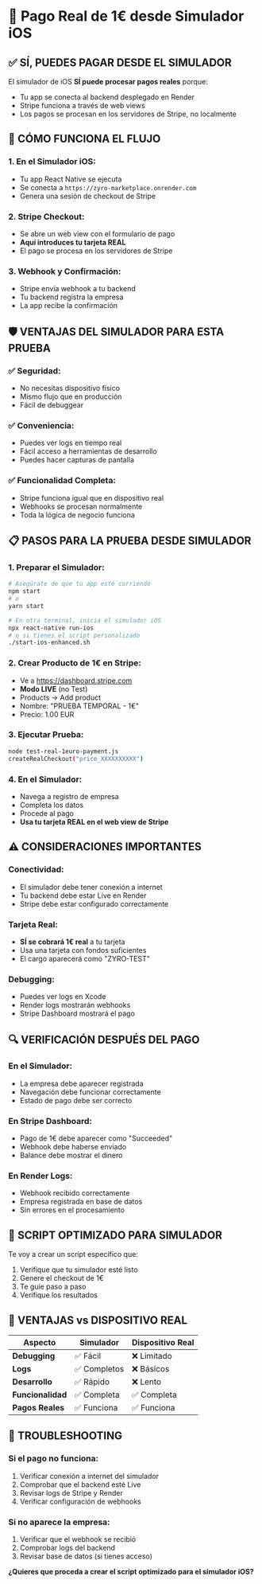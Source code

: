 # 📱 Pago Real de 1€ desde Simulador iOS

## ✅ **SÍ, PUEDES PAGAR DESDE EL SIMULADOR**

El simulador de iOS **SÍ puede procesar pagos reales** porque:
- Tu app se conecta al backend desplegado en Render
- Stripe funciona a través de web views
- Los pagos se procesan en los servidores de Stripe, no localmente

## 🔄 **CÓMO FUNCIONA EL FLUJO**

### **1. En el Simulador iOS:**
- Tu app React Native se ejecuta
- Se conecta a `https://zyro-marketplace.onrender.com`
- Genera una sesión de checkout de Stripe

### **2. Stripe Checkout:**
- Se abre un web view con el formulario de pago
- **Aquí introduces tu tarjeta REAL**
- El pago se procesa en los servidores de Stripe

### **3. Webhook y Confirmación:**
- Stripe envía webhook a tu backend
- Tu backend registra la empresa
- La app recibe la confirmación

## 🛡️ **VENTAJAS DEL SIMULADOR PARA ESTA PRUEBA**

### ✅ **Seguridad:**
- No necesitas dispositivo físico
- Mismo flujo que en producción
- Fácil de debuggear

### ✅ **Conveniencia:**
- Puedes ver logs en tiempo real
- Fácil acceso a herramientas de desarrollo
- Puedes hacer capturas de pantalla

### ✅ **Funcionalidad Completa:**
- Stripe funciona igual que en dispositivo real
- Webhooks se procesan normalmente
- Toda la lógica de negocio funciona

## 📋 **PASOS PARA LA PRUEBA DESDE SIMULADOR**

### **1. Preparar el Simulador:**
```bash
# Asegúrate de que tu app esté corriendo
npm start
# o
yarn start

# En otra terminal, inicia el simulador iOS
npx react-native run-ios
# o si tienes el script personalizado
./start-ios-enhanced.sh
```

### **2. Crear Producto de 1€ en Stripe:**
- Ve a https://dashboard.stripe.com
- **Modo LIVE** (no Test)
- Products → Add product
- Nombre: "PRUEBA TEMPORAL - 1€"
- Precio: 1.00 EUR

### **3. Ejecutar Prueba:**
```bash
node test-real-1euro-payment.js
createRealCheckout("price_XXXXXXXXXX")
```

### **4. En el Simulador:**
- Navega a registro de empresa
- Completa los datos
- Procede al pago
- **Usa tu tarjeta REAL en el web view de Stripe**

## ⚠️ **CONSIDERACIONES IMPORTANTES**

### **Conectividad:**
- El simulador debe tener conexión a internet
- Tu backend debe estar Live en Render
- Stripe debe estar configurado correctamente

### **Tarjeta Real:**
- **SÍ se cobrará 1€ real** a tu tarjeta
- Usa una tarjeta con fondos suficientes
- El cargo aparecerá como "ZYRO-TEST"

### **Debugging:**
- Puedes ver logs en Xcode
- Render logs mostrarán webhooks
- Stripe Dashboard mostrará el pago

## 🔍 **VERIFICACIÓN DESPUÉS DEL PAGO**

### **En el Simulador:**
- La empresa debe aparecer registrada
- Navegación debe funcionar correctamente
- Estado de pago debe ser correcto

### **En Stripe Dashboard:**
- Pago de 1€ debe aparecer como "Succeeded"
- Webhook debe haberse enviado
- Balance debe mostrar el dinero

### **En Render Logs:**
- Webhook recibido correctamente
- Empresa registrada en base de datos
- Sin errores en el procesamiento

## 🚀 **SCRIPT OPTIMIZADO PARA SIMULADOR**

Te voy a crear un script específico que:
1. Verifique que tu simulador esté listo
2. Genere el checkout de 1€
3. Te guíe paso a paso
4. Verifique los resultados

## 🎯 **VENTAJAS vs DISPOSITIVO REAL**

| Aspecto | Simulador | Dispositivo Real |
|---------|-----------|------------------|
| **Debugging** | ✅ Fácil | ❌ Limitado |
| **Logs** | ✅ Completos | ❌ Básicos |
| **Desarrollo** | ✅ Rápido | ❌ Lento |
| **Funcionalidad** | ✅ Completa | ✅ Completa |
| **Pagos Reales** | ✅ Funciona | ✅ Funciona |

## 🔧 **TROUBLESHOOTING**

### **Si el pago no funciona:**
1. Verificar conexión a internet del simulador
2. Comprobar que el backend esté Live
3. Revisar logs de Stripe y Render
4. Verificar configuración de webhooks

### **Si no aparece la empresa:**
1. Verificar que el webhook se recibió
2. Comprobar logs del backend
3. Revisar base de datos (si tienes acceso)

**¿Quieres que proceda a crear el script optimizado para el simulador iOS?**
